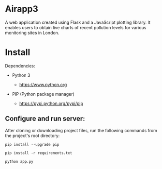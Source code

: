 Airapp3
=========

A web application created using Flask and a JavaScript plotting library. It enables users to obtain live charts of recent pollution levels for various monitoring sites in London.


Install
=========

Dependencies:

 - Python 3

   - https://www.python.org

 - PIP (Python package manager)

   - https://pypi.python.org/pypi/pip


Configure and run server:
------------------------

After cloning or downloading project files, run the following commands from the project's root directory:

    pip install --upgrade pip

    pip install -r requirements.txt

    python app.py
